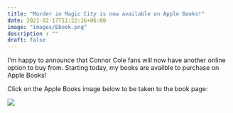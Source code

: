 ```yaml
---
title: "Murder in Magic City is now available on Apple Books!"
date: 2021-02-17T11:22:16+06:00
image: "images/Ebook.png"
description : ""
draft: false
---
```


I'm happy to announce that Connor Cole fans will now have another online option to buy from. Starting today, my books are availble to purchase on Apple Books!

Click on the Apple Books image below to be taken to the book page:

<a href="https://books.apple.com/us/book/murder-in-magic-city/id1553957926?itsct=books_toolbox&itscg=30200&ct=books_murder_in_magic_city&ls=1" target="_whole"><img src="/images/apple-books-badges/apple-books.svg"></a>